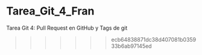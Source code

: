 # Tarea_Git_4_Fran
Tarea Git 4: Pull Request en GitHub y Tags de git

>>>>>>> ecb64838871dc38d407081b035933b6ab97145ed
